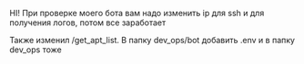 HI! При проверке моего бота вам надо изменить ip для ssh и для получения логов, потом все заработает

Также изменил /get_apt_list. В папку dev_ops/bot добавить .env  и в папку dev_ops тоже
